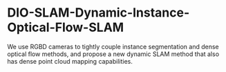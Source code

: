 # DIO-SLAM-Dynamic-Instance-Optical-Flow-SLAM
We use RGBD cameras to tightly couple instance segmentation and dense optical flow methods, and propose a new dynamic SLAM method that also has dense point cloud mapping capabilities.
